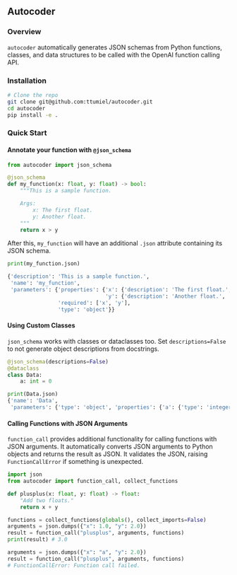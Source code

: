 ## Autocoder

### Overview

`autocoder` automatically generates JSON schemas from Python functions, classes, and data structures to be called with the OpenAI function calling API.

### Installation

```bash
# Clone the repo
git clone git@github.com:ttumiel/autocoder.git
cd autocoder
pip install -e .
```

### Quick Start

#### Annotate your function with `@json_schema`

```python
from autocoder import json_schema

@json_schema
def my_function(x: float, y: float) -> bool:
    """This is a sample function.

    Args:
        x: The first float.
        y: Another float.
    """
    return x > y
```

After this, `my_function` will have an additional `.json` attribute containing its JSON schema.

```python
print(my_function.json)

{'description': 'This is a sample function.',
 'name': 'my_function',
 'parameters': {'properties': {'x': {'description': 'The first float.', 'type': 'number'},
                               'y': {'description': 'Another float.', 'type': 'number'}},
                'required': ['x', 'y'],
                'type': 'object'}}
```

#### Using Custom Classes

`json_schema` works with classes or dataclasses too. Set `descriptions=False` to not generate object descriptions from docstrings.

```python
@json_schema(descriptions=False)
@dataclass
class Data:
    a: int = 0

print(Data.json)
{'name': 'Data',
 'parameters': {'type': 'object', 'properties': {'a': {'type': 'integer'}}}}
```

#### Calling Functions with JSON Arguments

`function_call` provides additional functionality for calling functions with JSON arguments. It automatically converts JSON arguments to Python objects and returns the result as JSON. It validates the JSON, raising `FunctionCallError` if something is unexpected.

```python
import json
from autocoder import function_call, collect_functions

def plusplus(x: float, y: float) -> float:
    "Add two floats."
    return x + y

functions = collect_functions(globals(), collect_imports=False)
arguments = json.dumps({"x": 1.0, "y": 2.0})
result = function_call("plusplus", arguments, functions)
print(result) # 3.0

arguments = json.dumps({"x": "a", "y": 2.0})
result = function_call("plusplus", arguments, functions)
# FunctionCallError: Function call failed.
```
